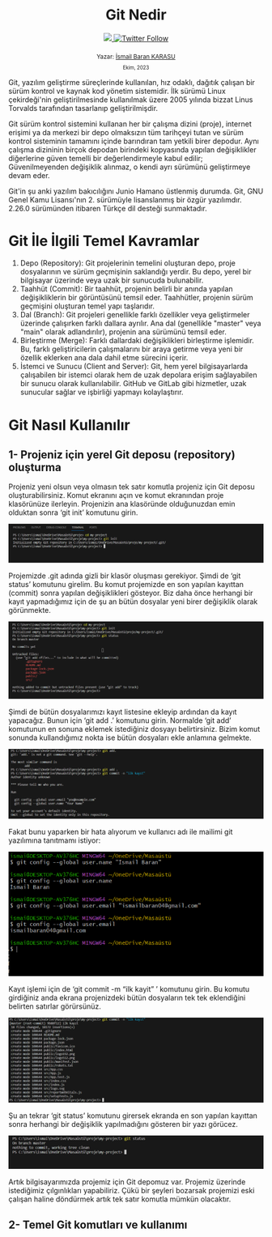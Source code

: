 
<div align="center">
  <h1> Git Nedir</h1>
  <a class="header-badge" target="_blank" href="https://www.linkedin.com/in/ismail-baran-karasu-a98916227/">
  <img src="https://img.shields.io/badge/style--5eba00.svg?label=LinkedIn&logo=linkedin&style=social">
  </a>
  <a class="header-badge" target="_blank" href="https://twitter.com/ismaiBaranK">
  <img alt="Twitter Follow" src="https://img.shields.io/twitter/follow/ismailBaranK?style=social">
  </a>

<sub>Yazar:
<a href="https://www.linkedin.com/in/ismail-baran-karasu-a98916227/" target="_blank">İsmail Baran KARASU</a><br>
<small> Ekim, 2023</small>
</sub>

</div>
Git, yazılım geliştirme süreçlerinde kullanılan, hız odaklı, dağıtık çalışan bir sürüm kontrol ve kaynak kod yönetim sistemidir. İlk sürümü Linux çekirdeği'nin geliştirilmesinde kullanılmak üzere 2005 yılında bizzat Linus Torvalds tarafından tasarlanıp geliştirilmişdir.

Git sürüm kontrol sistemini kullanan her bir çalışma dizini (proje), internet erişimi ya da merkezi bir depo olmaksızın tüm tarihçeyi tutan ve sürüm kontrol sisteminin tamamını içinde barındıran tam yetkili birer depodur. Aynı çalışma dizininin birçok depodan birindeki kopyasında yapılan değişiklikler diğerlerine güven temelli bir değerlendirmeyle kabul edilir; Güvenilmeyenden değişiklik alınmaz, o kendi ayrı sürümünü geliştirmeye devam eder.

Git'in şu anki yazılım bakıcılığını Junio Hamano üstlenmiş durumda. Git, GNU Genel Kamu Lisansı'nın 2. sürümüyle lisanslanmış bir özgür yazılımdır. 2.26.0 sürümünden itibaren Türkçe dil desteği sunmaktadır.



# Git İle İlgili Temel Kavramlar 
1. Depo (Repository): Git projelerinin temelini oluşturan depo, proje dosyalarının ve sürüm geçmişinin saklandığı yerdir. Bu depo, yerel bir bilgisayar üzerinde veya uzak bir sunucuda bulunabilir.
2. Taahhüt (Commit): Bir taahhüt, projenin belirli bir anında yapılan değişikliklerin bir görüntüsünü temsil eder. Taahhütler, projenin sürüm geçmişini oluşturan temel yapı taşlarıdır.
3. Dal (Branch): Git projeleri genellikle farklı özellikler veya geliştirmeler üzerinde çalışırken farklı dallara ayrılır. Ana dal (genellikle "master" veya "main" olarak adlandırılır), projenin ana sürümünü temsil eder.
4. Birleştirme (Merge): Farklı dallardaki değişiklikleri birleştirme işlemidir. Bu, farklı geliştiricilerin çalışmalarını bir araya getirme veya yeni bir özellik eklerken ana dala dahil etme sürecini içerir.
5. İstemci ve Sunucu (Client and Server): Git, hem yerel bilgisayarlarda çalışabilen bir istemci olarak hem de uzak depolara erişim sağlayabilen bir sunucu olarak kullanılabilir. GitHub ve GitLab gibi hizmetler, uzak sunucular sağlar ve işbirliği yapmayı kolaylaştırır.

# Git Nasıl Kullanılır
## 1- Projeniz için yerel Git deposu (repository) oluşturma
Projeniz yeni olsun veya olmasın tek satır komutla projeniz için Git deposu oluşturabilirsiniz.
Komut ekranını açın ve komut ekranından proje klasörünüze ilerleyin. Projenizin ana klasöründe olduğunuzdan emin olduktan sonra ‘git init’ komutunu girin.

![Project 1](gitinit.PNG)

Projemizde .git adında gizli bir klasör oluşması gerekiyor. Şimdi de ‘git status’ komutunu girelim. Bu komut projemizde en son yapılan kayıttan (commit) sonra yapılan değişiklikleri gösteyor. Biz daha önce herhangi bir kayıt yapmadığımız için de şu an bütün dosyalar yeni birer değişiklik olarak görünmekte.

![Project 2](gitstatus.PNG)

Şimdi de bütün dosyalarımızı kayıt listesine ekleyip ardından da kayıt yapacağız. Bunun için ‘git add .’ komutunu girin. Normalde ‘git add’ komutunun en sonuna eklemek istediğiniz dosyayı belirtirsiniz. Bizim komut sonunda kullandığımız nokta ise bütün dosyaları ekle anlamına gelmekte.

![Project 3](gitaddvegittcommit.PNG)

Fakat bunu yaparken bir hata alıyorum ve kullanıcı adı ile mailimi git yazılımına tanıtmamı istiyor:

![Project 4](gitkullaniciadivemail.PNG)

Kayıt işlemi için de ‘git commit -m “ilk kayit” ’ komutunu girin. Bu komutu girdiğiniz anda ekrana projenizdeki bütün dosyaların tek tek eklendiğini belirten satırlar görürsünüz.

![Project 5](gitcommit.PNG)

Şu an tekrar ‘git status’ komutunu girersek ekranda en son yapılan kayıttan sonra herhangi bir değişiklik yapılmadığını gösteren bir yazı görücez.

![Project 6](gitstatusp.PNG)

Artık bilgisayarımızda projemiz için Git depomuz var. Projemiz üzerinde istediğimiz çılgınlıkları yapabiliriz. Çükü bir şeyleri bozarsak projemizi eski çalışan haline döndürmek artık tek satır komutla mümkün olacaktır.

## 2- Temel Git komutları ve kullanımı
